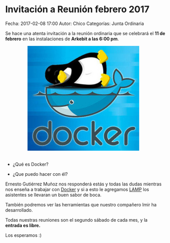 Invitación a Reunión febrero 2017
==================================

Fecha: 2017-02-08 17:00
Autor:  Chico
Categorías: Junta Ordinaria

Se hace una atenta invitación a la reunión ordinaria que se celebrará el __11 de febrero__ en las instalaciones de __Arkebit a las 6:00 pm__.

<center>
<a class="img-responsive" href="2017-02-08-invitacion-reunion-febrero/docker_tux.jpg"><img class="img-responsive" style="width:70%;height:auto;margin-right:12px;" src="2017-02-08-invitacion-reunion-febrero/docker_tux.jpg" alt="Reunión ordinaria docker" width="325" height="250"></a>
</center>

<!-- break -->

<br />

* ¿Qué es Docker?

* ¿Que puedo hacer con él?

Ernesto Gutiérrez Muñoz nos responderá estás y todas las dudas mientras nos enseña a trabajar con [Docker](https://www.docker.com/) y si a esto le agregamos [LAMP](https://es.wikipedia.org/wiki/LAMP) los asistentes se llevaran un buen sabor de boca.

También podremos ver las herramientas que nuestro compañero Imir ha desarrollado.

Todas nuestras reuniones son el segundo sábado de cada mes, y la __entrada es libre.__

Los esperamos :)
